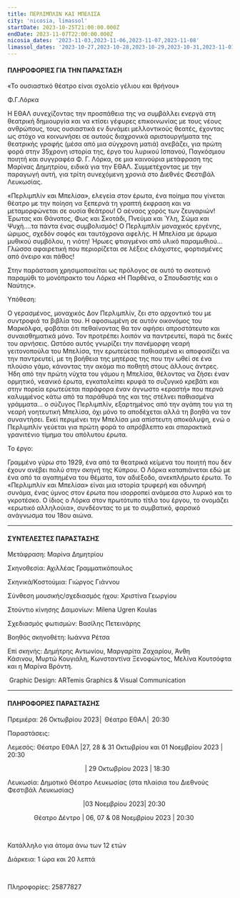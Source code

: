 ```yaml
---
title: ΠΕΡΛΙΜΠΛΙΝ ΚΑΙ ΜΠΕΛΙΣΑ
city: 'nicosia, limassol'
startDate: 2023-10-25T21:00:00.000Z
endDate: 2023-11-07T22:00:00.000Z
nicosia_dates: '2023-11-03,2023-11-06,2023-11-07,2023-11-08'
limassol_dates: '2023-10-27,2023-10-28,2023-10-29,2023-10-31,2023-11-01'
---
```


#### ΠΛΗΡΟΦΟΡΙΕΣ ΓΙΑ ΤΗΝ ΠΑΡΑΣΤΑΣΗ

«Το ουσιαστικό θέατρο είναι σχολείο γέλιου και θρήνου»

Φ.Γ.Λόρκα

Η ΕΘΑΛ συνεχίζοντας την προσπάθεια της να συμβάλλει ενεργά στη θεατρική δημιουργία και να κτίσει γέφυρες επικοινωνίας με τους νέους ανθρώπους, τους ουσιαστικά εν δυνάμει μελλοντικούς θεατές, έχοντας ως στόχο να κοινωνήσει σε αυτούς διαχρονικά αριστουργήματα της θεατρικής γραφής (μέσα από μια σύγχρονη ματιά) ανεβάζει, για πρώτη φορά στην 35χρονη ιστορία της, έργο του λυρικού Ισπανού, Παγκόσμιου ποιητή και συγγραφέα Φ. Γ. Λόρκα, σε μια καινούρια μετάφραση της Μαρίνας Δημητρίου, ειδικά για την ΕΘΑΛ. Συμμετέχοντας με την παραγωγή αυτή, για τρίτη συνεχόμενη χρονιά στο Διεθνές Φεστιβάλ Λευκωσίας. 

«Περλιμπλίν και Μπελίσα», ελεγεία στον έρωτα, ένα ποίημα που γίνεται θέατρο με την ποίηση να ξεπερνά τη γραπτή έκφραση και να μεταμορφώνεται σε ουσία θεάτρου! Ο αέναος χορός των ζευγαριών! Έρωτας και Θάνατος, Φως και Σκοτάδι, Πνεύμα και Ύλη, Σώμα και Ψυχή….τα πάντα ένας συμβολισμός! Ο Περλιμπλίν μοναχικός εργένης, ώριμος, σχεδόν σοφός και ταυτόχρονα αφελής. Η Μπελίσα με άρωμα μυθικού συμβόλου, η νιότη! Ήρωες φτιαγμένοι από υλικό παραμυθιού…Γλώσσα αφαιρετική που περιορίζεται σε λέξεις ελάχιστες, φορτισμένες από όνειρο και πάθος!

Στην παράσταση χρησιμοποιείται ως πρόλογος σε αυτό το σκοτεινό παραμύθι το μονόπρακτο του Λόρκα «Η Παρθένα, ο Σπουδαστής και ο Ναύτης».

Υπόθεση:

O γερασμένος, μοναχικός Δον Περλιμπλίν, ζει στο αρχοντικό του με συντροφιά τα βιβλία του. Η αφοσιωμένη σε αυτόν οικονόμος του Μαρκόλφα, φοβάται ότι πεθαίνοντας θα τον αφήσει απροστάτευτο και συναισθηματικά μόνο. Τον προτρέπει λοιπόν να παντρευτεί, παρά τις δικές του αρνήσεις. Ωστόσο αυτός γνωρίζει την πανέμορφη νεαρή γειτονοπούλα του Μπελίσα, την ερωτεύεται παθιασμένα κι αποφασίζει να την παντρευτεί, με τη βοήθεια της μητέρας της που την ωθεί σε ένα πλούσιο γάμο, κάνοντας την ακόμα πιο ποθητή στους άλλους άντρες. Ήδη από την πρώτη νύχτα του γάμου η Μπελίσα, θέλοντας να ζήσει έναν ορμητικό, νεανικό έρωτα, εγκαταλείπει κρυφά το συζυγικό κρεβάτι και στην πορεία ερωτεύεται παράφορα έναν άγνωστο «εραστή» που περνά καλυμμένος κάτω από τα παράθυρά της και της στέλνει παθιασμένα γράμματα… ο σύζυγος Περλιμπλίν, εξαρτημένος από την αγάπη του για τη νεαρή γοητευτική Μπελίσα, όχι μόνο το αποδέχεται αλλά τη βοηθά να τον συναντήσει. Εκεί περιμένει την Μπελίσα μια απίστευτη αποκάλυψη, ενώ ο Περλιμπλίν γεύεται για πρώτη φορά το απρόβλεπτο και σπαρακτικά γρανιτένιο τίμημα του απόλυτου έρωτα.

Το έργο:

Γραμμένο γύρω στο 1929, ένα από τα θεατρικά κείμενα του ποιητή που δεν έχουν ανέβει πολύ στην σκηνή της Κύπρου. Ο Λόρκα καταπιάνεται εδώ με ένα από τα αγαπημένα του θέματα, τον αδιέξοδο, ανεκπλήρωτο έρωτα. Το «Περλιμπλίν και Μπελίσα» είναι μια ιστορία τρυφερή και οδυνηρή συνάμα, ένας ύμνος στον έρωτα που ισορροπεί ανάμεσα στο λυρικό και το γκροτέσκο. Ο ίδιος ο Λόρκα στον πρωτότυπο τίτλο του έργου, το ονομάζει «ερωτικό αλληλούια», συνδέοντας το με το συμβατικό, φαρσικό ανάγνωσμα του 18ου αιώνα.

***

#### ΣΥΝΤΕΛΕΣΤΕΣ ΠΑΡΑΣΤΑΣΗΣ

Μετάφραση: Μαρίνα Δημητρίου

Σκηνοθεσία: Αχιλλέας Γραμματικόπουλος

Σκηνικά/Κοστούμια: Γιώργος Γιάννου

Σύνθεση μουσικής/σχεδιασμός ήχου: Χριστίνα Γεωργίου

Στούντιο κίνησης Δαιμονίων: Milena Ugren Koulas

Σχεδιασμός φωτισμών: Βασίλης Πετεινάρης

Βοηθός σκηνοθέτη: Ιωάννα Ρέτσα

Επί σκηνής: Δημήτρης Αντωνίου, Μαργαρίτα Ζαχαρίου, Άνθη Κάσινου, Μυρτώ Κουγιάλη, Κωνσταντίνα Ξενοφώντος, Μελίνα Κουτσόφτα και η Μαρίνα Βρόντη.

 Graphic Design: ARTemis Graphics & Visual Communication

***

#### ΠΛΗΡΟΦΟΡΙΕΣ ΠΑΡΑΣΤΑΣΗΣ

Πρεμιέρα: 26 Οκτωβρίου 2023│ Θέατρο ΕΘΑΛ│ 20:30

Παραστάσεις:

Λεμεσός: Θέατρο ΕΘΑΛ |27, 28 & 31 Οκτωβρίου και 01 Νοεμβρίου 2023 | 20:30

                                            | 29 Οκτωβρίου 2023 | 18:30

Λευκωσία: Δημοτικό Θέατρο Λευκωσίας (στα πλαίσια του Διεθνούς Φεστιβάλ Λευκωσίας)

                                           |03 Νοεμβρίου 2023| 20:30

               Θέατρο Δέντρο | 06, 07 & 08 Νοεμβρίου 2023 | 20:30

 

Κατάλληλο για άτομα άνω των 12 ετών

Διάρκεια: 1 ώρα και 20 λεπτά     

                                

Πληροφορίες: 25877827

 
